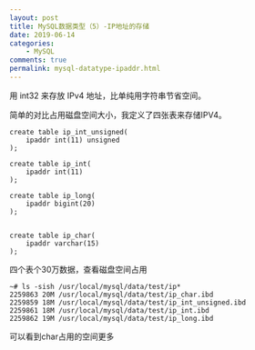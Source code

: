 ```yaml
---
layout: post
title: MySQL数据类型（5）-IP地址的存储
date: 2019-06-14
categories:
    - MySQL
comments: true
permalink: mysql-datatype-ipaddr.html
---
```


用 int32 来存放 IPv4 地址，比单纯用字符串节省空间。

简单的对比占用磁盘空间大小，我定义了四张表来存储IPV4。

```
create table ip_int_unsigned( 
	ipaddr int(11) unsigned
);

create table ip_int( 
	ipaddr int(11)
);

create table ip_long( 
	ipaddr bigint(20)
);


create table ip_char( 
	ipaddr varchar(15)
);
```

四个表个30万数据，查看磁盘空间占用

```
~# ls -sish /usr/local/mysql/data/test/ip*
2259863 20M /usr/local/mysql/data/test/ip_char.ibd  
2259859 18M /usr/local/mysql/data/test/ip_int_unsigned.ibd
2259861 18M /usr/local/mysql/data/test/ip_int.ibd   
2259862 19M /usr/local/mysql/data/test/ip_long.ibd
```

可以看到char占用的空间更多

